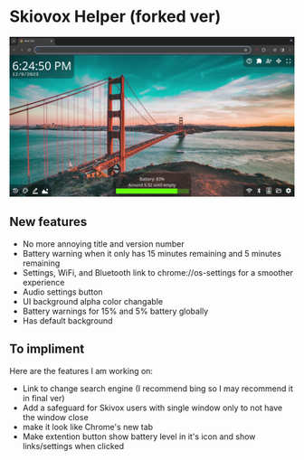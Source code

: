 # Skiovox Helper (forked ver)
![Preview image](preview.png)
## New features
- No more annoying title and version number
- Battery warning when it only has 15 minutes remaining and 5 minutes remaining
- Settings, WiFi, and Bluetooth link to chrome://os-settings for a smoother experience
- Audio settings button
- UI background alpha color changable
- Battery warnings for 15% and 5% battery globally
- Has default background
## To impliment
Here are the features I am working on:
- Link to change search engine (I recommend bing so I may recommend it in final ver)
- Add a safeguard for Skivox users with single window only to not have the window close
- make it look like Chrome's new tab
- Make extention button show battery level in it's icon and show links/settings when clicked
